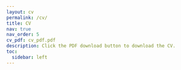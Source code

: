 ```yaml
---
layout: cv
permalink: /cv/
title: CV
nav: true
nav_order: 5
cv_pdf: cv_pdf.pdf
description: Click the PDF download button to download the CV.
toc:
  sidebar: left
---
```

